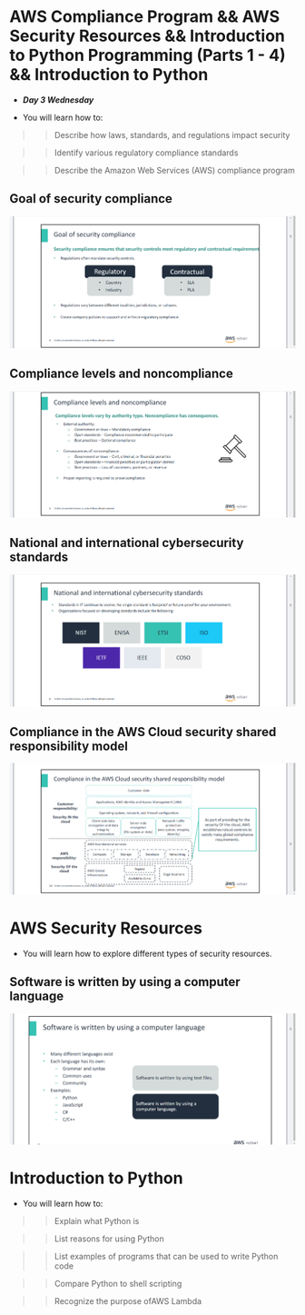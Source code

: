 # AWS Compliance Program && AWS Security Resources && Introduction to Python Programming (Parts 1 - 4) && Introduction to Python
- ***Day 3 Wednesday***

- You will learn how to:

>> Describe how laws, standards, and regulations impact security

>> Identify various regulatory compliance standards

>> Describe the Amazon Web Services (AWS) compliance program

## Goal of security compliance
![alt text](<Images/image copy 11.png>)

## Compliance levels and noncompliance
![alt text](<Images/image copy 12.png>)

## National and international cybersecurity standards
![alt text](<Images/image copy 13.png>)

## Compliance in the AWS Cloud security shared responsibility model
![alt text](<Images/image copy 14.png>)



# AWS Security Resources
- You will learn how to explore different types of security resources.

## Software is written by using a computer language
![alt text](<Images/image copy 15.png>)


# Introduction to Python
- You will learn how to:

>> Explain what Python is

>> List reasons for using Python

>> List examples of programs that can be used to write Python code

>> Compare Python to shell scripting

>> Recognize the purpose ofAWS Lambda
